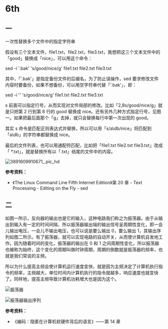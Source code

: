 # 6th

## 一

一次性替换多个文件中的指定字符串

假设有三个文本文件，file1.txt，file2.txt，file3.txt，我想把这三个文本文件中的「good」替换成「nice」，可以用这个命令：

sed -i '.bak' 's/good/nice/g' file1.txt file2.txt file3.txt

其中，「'.bak'」是指定备份文件的后缀名，为了防止误操作，sed 要求修改文件内容时要备份，如果不想备份，可以用空字符串代替「'.bak'」，即：

sed -i '' 's/good/nice/g' file1.txt file2.txt file3.txt

s 前面可以指定行号，从而实现对文件局部的修改。比如「2,8s/good/nice/g」就是只把第 2 行到第 8 行的 good 替换成 nice。还有另外几种方式指定行号，见图一。如果把最后面那个「g」去掉，就只会替换每行中第一次出现的 good。

其实 s 命令是匹配正则表达式并替换，所以可以用「s/a\db/nice」将匹配到「a\db」的字符串都替换成 nice。

最后的文件列表，也可以用通配符匹配，比如把「file1.txt file2.txt file3.txt」改成「 \*.txt」，就是替换所有以「.txt」结尾的文件中的内容。

![3891609910671\_.pic\_hd](https://tva1.sinaimg.cn/large/008eGmZEly1gnbbh5q9yyj30ml0h6q6k.jpg)

**参考资料：**

* 《The Linux Command Line Fifth Internet Edition》第 20 章 - Text Processing - Editing on the Fly - sed

## 二

如图一所示，反向器的输出也是它的输入，这种电路我们称之为振荡器。由于从输出到输入有一定的时间间隔，所以振荡器输出端的输出信号呈周期性变化，即一会儿输出电压，一会儿不输出电压，也可以说是要么输出 0，要么输出 1，其输出序列如图二所示。有了振荡器，就可以实现电路的自动开关，从而使计算机自发地工作。因为随着时间的变化，振荡器的输出在 0 和 1 之间周期性变化，所以振荡器也被称为始终，这个变化的周期叫做时钟周期，周期的倒数就是振荡器的频率，也就是我们常说的主频。

所以为什么提高主频会使计算机运行速度变快，就是因为主频决定了计算机执行指令的频率，主频越大，单位时间内计算机执行的指令就越多，响应速度也就变快了。同样地，提高主频导致计算机功耗增大也是因为这个。

![&#x632F;&#x8361;&#x5668;](https://tva1.sinaimg.cn/large/008eGmZEly1gnbbgpjrapj30c903xjra.jpg)

![&#x632F;&#x8361;&#x5668;&#x8F93;&#x51FA;&#x5E8F;&#x5217;](https://tva1.sinaimg.cn/large/008eGmZEly1gncmijdevwj30ca03bq2t.jpg)

**参考资料：**

* 《编码：隐匿在计算机软硬件背后的语言》——第 14 章

